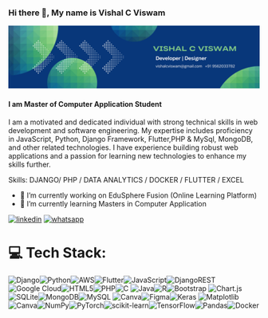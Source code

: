 ### Hi there 👋, My name is Vishal C Viswam
![I am Master of Computer Application Student](https://github.com/vishalcviswam/vishalcviswam/blob/main/VISHAL%20C%20VISWAM%20(1).png)
#### I am Master of Computer Application Student



I am a motivated and dedicated individual with strong technical skills in web development and software engineering. My expertise includes proficiency in JavaScript, Python, Django Framework, Flutter,PHP & MySql, MongoDB, and other related technologies. I have experience building robust web applications and a passion for learning new technologies to enhance my skills further.

Skills: DJANGO/ PHP / DATA ANALYTICS / DOCKER / FLUTTER / EXCEL

- 🔭 I’m currently working on EduSphere Fusion (Online Learning Platform) 
- 🌱 I’m currently learning Masters in Computer Application 

[<img src='https://cdn.jsdelivr.net/gh/walkxcode/dashboard-icons@master/png/linkedin.png' alt='linkedin' height='40'>](https://www.linkedin.com/in/vishalcviswam/)  [<img src='https://cdn.jsdelivr.net/gh/walkxcode/dashboard-icons@master/png/whatsapp.png' alt='whatsapp' height='40'>](https://wa.me/+919562033782)


# 💻 Tech Stack:
![Django](https://img.shields.io/badge/Django-092E20?style=for-the-badge&logo=django&logoColor=green)![Python](https://img.shields.io/badge/python-3670A0?style=flat&logo=python&logoColor=ffdd54)![AWS](https://img.shields.io/badge/AWS-%23FF9900.svg?style=flat&logo=amazon-aws&logoColor=white)![Flutter](https://img.shields.io/badge/Flutter-%2302569B.svg?style=flat&logo=Flutter&logoColor=white)![JavaScript](https://img.shields.io/badge/javascript-%23323330.svg?style=flat&logo=javascript&logoColor=%23F7DF1E)![DjangoREST](https://img.shields.io/badge/DJANGO-REST-ff1709?style=for-the-badge&logo=django&logoColor=white&color=ff1709&labelColor=gray)![Google Cloud](https://img.shields.io/badge/GoogleCloud-%234285F4.svg?style=for-the-badge&logo=google-cloud&logoColor=white)![HTML5](https://img.shields.io/badge/html5-%23E34F26.svg?style=flat&logo=html5&logoColor=white)![PHP](https://img.shields.io/badge/php-%23777BB4.svg?style=flat&logo=php&logoColor=white)![C](https://img.shields.io/badge/c-%2300599C.svg?style=for-the-badge&logo=c&logoColor=white) ![Java](https://img.shields.io/badge/java-%23ED8B00.svg?style=flat&logo=openjdk&logoColor=white)![R](https://img.shields.io/badge/r-%23276DC3.svg?style=for-the-badge&logo=r&logoColor=white)![Bootstrap](https://img.shields.io/badge/bootstrap-%238511FA.svg?style=flat&logo=bootstrap&logoColor=white) ![Chart.js](https://img.shields.io/badge/chart.js-F5788D.svg?style=flat&logo=chart.js&logoColor=white)![SQLite](https://img.shields.io/badge/sqlite-%2307405e.svg?style=for-the-badge&logo=sqlite&logoColor=white)![MongoDB](https://img.shields.io/badge/MongoDB-%234ea94b.svg?style=flat&logo=mongodb&logoColor=white)![MySQL](https://img.shields.io/badge/mysql-%2300000f.svg?style=flat&logo=mysql&logoColor=white) ![Canva](https://img.shields.io/badge/Canva-%2300C4CC.svg?style=flat&logo=Canva&logoColor=white)![Figma](https://img.shields.io/badge/figma-%23F24E1E.svg?style=flat&logo=figma&logoColor=white)![Keras](https://img.shields.io/badge/Keras-%23D00000.svg?style=flat&logo=Keras&logoColor=white) ![Matplotlib](https://img.shields.io/badge/Matplotlib-%23ffffff.svg?style=flat&logo=Matplotlib&logoColor=black)![Canva](https://img.shields.io/badge/Canva-%2300C4CC.svg?style=for-the-badge&logo=Canva&logoColor=white)![NumPy](https://img.shields.io/badge/numpy-%23013243.svg?style=flat&logo=numpy&logoColor=white)![PyTorch](https://img.shields.io/badge/PyTorch-%23EE4C2C.svg?style=flat&logo=PyTorch&logoColor=white)![scikit-learn](https://img.shields.io/badge/scikit--learn-%23F7931E.svg?style=flat&logo=scikit-learn&logoColor=white)![TensorFlow](https://img.shields.io/badge/TensorFlow-%23FF6F00.svg?style=flat&logo=TensorFlow&logoColor=white)![Pandas](https://img.shields.io/badge/pandas-%23150458.svg?style=flat&logo=pandas&logoColor=white)![Docker](https://img.shields.io/badge/docker-%230db7ed.svg?style=flat&logo=docker&logoColor=white)
